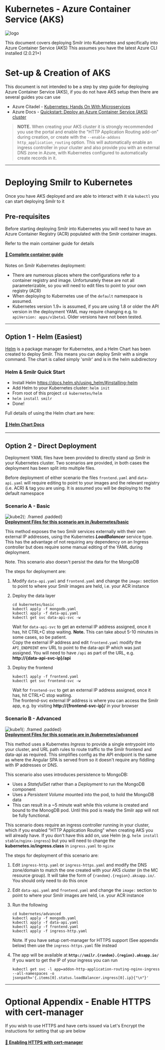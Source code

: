 # Kubernetes - Azure Container Service (AKS)

![logo](https://avatars1.githubusercontent.com/u/13629408?s=250)

This document covers deploying Smilr into Kubernetes and specifically into Azure Container Service (AKS) 
This assumes you have the latest Azure CLI installed (2.0.21+)

# Set-up & Creation of AKS

This document is not intended to be a step by step guide for deploying Azure Container Service (AKS), if you do not have AKS setup then there are several guides you can use
 - Azure Citadel - [Kubernetes: Hands On With Microservices](https://azurecitadel.github.io/labs/kubernetes/)
 - Azure Docs - [Quickstart: Deploy an Azure Container Service (AKS) cluster](https://docs.microsoft.com/en-us/azure/aks/kubernetes-walkthrough)

> **NOTE.** When creating your AKS cluster it is strongly recommended you use the portal and enable the "HTTP Application Routing add-on" during creation, or create with the `--enable-addons http_application_routing` option. This will automatically enable an ingress controller in your cluster and also provide you with an external DNS zone in Azure, with Kubernetes configured to automatically create records in it. 

---

# Deploying Smilr to Kubernetes

Once you have AKS deployed and are able to interact with it via `kubectl` you can start deploying Smilr to it

## Pre-requisites 
Before starting deploying Smilr into Kubernetes you will need to have an Azure Container Registry (ACR) populated with the Smilr container images. 

Refer to the main container guide for details
#### [:page_with_curl: Complete container guide](../docs/containers.md) 

Notes on Smilr Kubernetes deployment:
- There are numerous places where the configurations refer to a container registry and image. Unfortunately these are not all parameterizable, so you will need to edit files to point to your own registry (ACR)
- When deploying to Kubernetes use of the `default` namespace is assumed.
- Kubernetes version 1.9+ is assumed, if you are using 1.8 or older the API version in the deployment YAML may require changing e.g. to `apiVersion: apps/v1beta1`. Older versions have not been tested.


---


## Option 1 - Helm (Easiest)
[Helm](https://helm.sh/) is a package manager for Kubernetes, and a Helm Chart has been created to deploy Smilr. This means you can deploy Smilr with a single command. The chart is called simply 'smilr' and is in the helm subdirectory 

### Helm & Smilr Quick Start

- Install Helm https://docs.helm.sh/using_helm/#installing-helm
- Add Helm to your Kubernetes cluster: `helm init`
- From root of this project `cd kubernetes/helm`
- `helm install smilr`
- Done!

Full details of using the Helm chart are here:  
#### [:page_with_curl: Helm Chart Docs](helm/readme.md)


---


## Option 2 - Direct Deployment

Deployment YAML files have been provided to directly stand up Smilr in your Kubernetes cluster. Two scenarios are provided, in both cases the deployment has been split into multiple files. 

Before deployment of either scenario the files `frontend.yaml` and `data-api.yaml` will require editing to point to your images and the relevant registry (i.e. ACR) & tag you are using. It is assumed you will be deploying to the default namespace

### Scenario A - Basic
![kube2](../etc/kube-scenario-a.png){: .framed .padded}  
**[Deployment Files for this scenario are in /kubernetes/basic](./basic/)** 

This method exposes the two Smilr services externally with their own external IP addresses, using the Kubernetes ***LoadBalancer*** service type. This has the advantage of not requiring any dependency on an Ingress controller but does require some manual editing of the YAML during deployment. 

Note. This scenario also doesn't persist the data for the MongoDB

The steps for deployment are:

1. Modify `data-api.yaml` and `frontend.yaml` and change the `image:` section to point to where your Smilr images are held, i.e. your ACR instance

2. Deploy the data layer
    ```
    cd kubernetes/basic
    kubectl apply -f mongodb.yaml
    kubectl apply -f data-api.yaml
    kubectl get svc data-api-svc -w
    ```
    Wait for `data-api-svc` to get an external IP address assigned, once it has, hit CTRL+C stop waiting. **Note.** This can take about 5-10 minutes in some cases, so be patient.  
    Copy the external IP address and edit `frontend.yaml` modify the `API_ENDPOINT` env URL to point to the data-api IP which was just assigned. You will need to have `/api` as part of the URL, e.g. **http://{data-api-svc-ip}/api**

3. Deploy the frontend
    ```
    kubectl apply -f frontend.yaml
    kubectl get svc frontend-svc -w
    ```
    Wait for `frontend-svc` to get an external IP address assigned, once it has, hit CTRL+C stop waiting.  
    The frontend-svc external IP address is where you can access the Smilr app, e.g. by visiting **http://{frontend-svc-ip}/** in your browser



### Scenario B - Advanced
![kube1](../etc/kube-scenario-b.png){: .framed .padded}  
**[Deployment Files for this scenario are in /kubernetes/advanced](./advanced/)** 

This method uses a Kubernetes *Ingress* to provide a single entrypoint into your cluster, and URL path rules to route traffic to the Smilr frontend and data-api as required. This simplifies config as the API endpoint is the same as where the Angular SPA is served from so it doesn't require any fiddling with IP addresses or DNS. 

This scenario also uses introduces persistence to MongoDB:
- Uses a *StatefulSet* rather than a *Deployment* to run the MongoDB component
- Uses a *Persistent Volume* mounted into the pod, to hold the MongoDB data 
- This can result in a ~5 minute wait while this volume is created and bound to the MonogDB pod. Until this pod is ready the Smilr app will not be fully functional.

This scenario does require an ingress controller running in your cluster, which if you enabled "HTTP Application Routing" when creating AKS you will already have. If you don't have this add on, use Helm (e.g. `helm install stable/nginx-ingress`) but you will need to change the **kubernetes.io/ingress.class** in `ingress.yaml` to `nginx`

The steps for deployment of this scenario are:
1. Edit `ingress-http.yaml` or `ingress-https.yaml` and modify the DNS zone/domain to match the one created with your AKS cluster (in the MC resource group). It will take the form of `{random}.{region}.aksapp.io/`. You should only need to do this once
2. Edit `data-api.yaml` and `frontend.yaml` and change the `image:` section to point to where your Smilr images are held, i.e. your ACR instance
3. Run the following
    ```
    cd kubernetes/advanced
    kubectl apply -f mongodb.yaml
    kubectl apply -f data-api.yaml
    kubectl apply -f frontend.yaml
    kubectl apply -f ingress-http.yaml
    ```
    Note. If you have setup cert-manager for HTTPS support (See appendix below) then use the `ingress-https.yaml` file instead

4. The app will be available at **`http://smilr.{random}.{region}.aksapp.io/`** If you want to get the IP of your ingress you can run  
    ```
    kubectl get svc -l app=addon-http-application-routing-nginx-ingress --all-namespaces -o jsonpath='{.items[0].status.loadBalancer.ingress[0].ip}{"\n"}'
    ```


---

# Optional Appendix - Enable HTTPS with cert-manager
If you wish to use HTTPS and have certs issued via Let's Encrypt the instuctions for setting that up are below
#### [:page_with_curl: Enabling HTTPS with cert-manager](cert-manager/) 